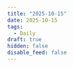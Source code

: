 ```yaml
---
title: "2025-10-15"
date: 2025-10-15
tags:
  - Daily
draft: true
hidden: false
disable_feed: false
---
```


